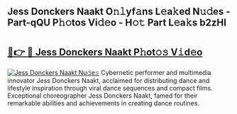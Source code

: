 ## Jess Donckers Naakt O𝚗𝚕yf𝚊ns L𝚎a𝚔ed N𝚞𝚍es - Part-qQU P𝚑𝚘tos Vi𝚍𝚎o - H𝚘𝚝 Part L𝚎a𝚔s b2zHI

# <h2><a href="http://kf05vz.oniu.top/?m=Jess+Donckers+Naakt">🔗👉 🔴 Jess Donckers Naakt P𝚑ot𝚘𝚜 V𝚒d𝚎o</a></h2>

[![Jess Donckers Naakt Nu𝚍e𝚜](https://i.imgur.com/0qMVB7G.gif)](http://kf05vz.oniu.top/?m=Jess+Donckers+Naakt)
Cybernetic performer and multimedia innovator Jess Donckers Naakt, acclaimed for distributing dance and lifestyle inspiration through viral dance sequences and compact films. Exceptional choreographer Jess Donckers Naakt, famed for their remarkable abilities and achievements in creating dance routines.  
